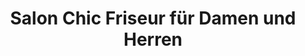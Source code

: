 ---
title: "Salon Chic Friseur für Damen und Herren"
url: /bad-aibling/salon-chic-friseur-fuer-damen-und-herren/
shop: Friseur
---